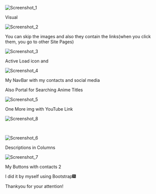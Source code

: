 ![Screenshot_1](https://user-images.githubusercontent.com/73224995/141696604-6cf5c344-3f00-4dc7-9d2b-852b5098b47d.png)

Visual

![Screenshot_2](https://user-images.githubusercontent.com/73224995/141696777-8d21348c-a212-4e30-9e3d-830c8c15e96c.png)

You can skip the images and also they contain the links(when you click them, you go to other Site Pages)

![Screenshot_3](https://user-images.githubusercontent.com/73224995/141696831-94fb266b-77c5-4006-842b-194ae22ec815.png)

Active Load icon and <p>

![Screenshot_4](https://user-images.githubusercontent.com/73224995/141696869-ac7a61a0-fee5-485d-9a85-db6da8dc383e.png)

My NavBar with my contacts and social media

Also Portal for Searching Anime Titles


![Screenshot_5](https://user-images.githubusercontent.com/73224995/141696919-e3125591-e754-4c7f-b807-e573c42a0e5a.png)


One More img with YouTube Link

![Screenshot_8](https://user-images.githubusercontent.com/73224995/141697090-036376cc-8f18-4902-91e3-93ea5e55c3e8.png)

<br/>

![Screenshot_6](https://user-images.githubusercontent.com/73224995/141697118-9eb947f4-9d62-443d-adb9-3adf5d352ea7.png)


Descriptions in Columns

![Screenshot_7](https://user-images.githubusercontent.com/73224995/141697161-af0d6717-4fa2-4ea5-90f8-558e8f04e158.png)

My Buttons with contacts 2 


I did it by myself using Bootstrap🎆

Thankyou for your attention!
